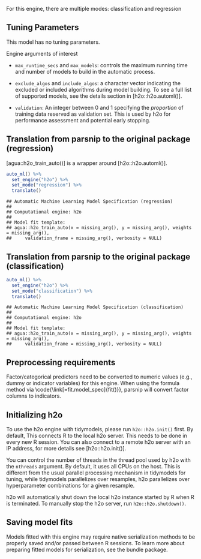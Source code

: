 


For this engine, there are multiple modes: classification and regression

## Tuning Parameters

This model has no tuning parameters.

Engine arguments of interest 

- `max_runtime_secs` and `max_models`: controls the maximum running time and number of models to build in the automatic process. 

- `exclude_algos` and `include_algos`: a character vector indicating the excluded or included algorithms during model building. To see a full list of supported models, see the details section in [h2o::h2o.automl()].

- `validation`: An integer between 0 and 1 specifying the _proportion_ of training data reserved as validation set. This is used by h2o for performance assessment and potential early stopping. 

## Translation from parsnip to the original package (regression)

[agua::h2o_train_auto()] is a wrapper around [h2o::h2o.automl()]. 


```r
auto_ml() %>%  
  set_engine("h2o") %>% 
  set_mode("regression") %>% 
  translate()
```

```
## Automatic Machine Learning Model Specification (regression)
## 
## Computational engine: h2o 
## 
## Model fit template:
## agua::h2o_train_auto(x = missing_arg(), y = missing_arg(), weights = missing_arg(), 
##     validation_frame = missing_arg(), verbosity = NULL)
```


## Translation from parsnip to the original package (classification)


```r
auto_ml() %>%  
  set_engine("h2o") %>% 
  set_mode("classification") %>% 
  translate()
```

```
## Automatic Machine Learning Model Specification (classification)
## 
## Computational engine: h2o 
## 
## Model fit template:
## agua::h2o_train_auto(x = missing_arg(), y = missing_arg(), weights = missing_arg(), 
##     validation_frame = missing_arg(), verbosity = NULL)
```

## Preprocessing requirements


Factor/categorical predictors need to be converted to numeric values (e.g., dummy or indicator variables) for this engine. When using the formula method via \\code{\\link[=fit.model_spec]{fit()}}, parsnip will convert factor columns to indicators.

## Initializing h2o 


To use the h2o engine with tidymodels, please run `h2o::h2o.init()` first. By default, This connects R to the local h2o server. This needs to be done in every new R session. You can also connect to a remote h2o server with an IP address, for more details see [h2o::h2o.init()]. 

You can control the number of threads in the thread pool used by h2o with the `nthreads` argument. By default, it uses all CPUs on the host. This is different from the usual parallel processing mechanism in tidymodels for tuning, while tidymodels parallelizes over resamples, h2o parallelizes over hyperparameter combinations for a given resample. 

h2o will automatically shut down the local h2o instance started by R when R is terminated. To manually stop the h2o server, run `h2o::h2o.shutdown()`. 

## Saving model fits


Models fitted with this engine may require native serialization methods to be properly saved and/or passed between R sessions. To learn more about preparing fitted models for serialization, see the bundle package.
